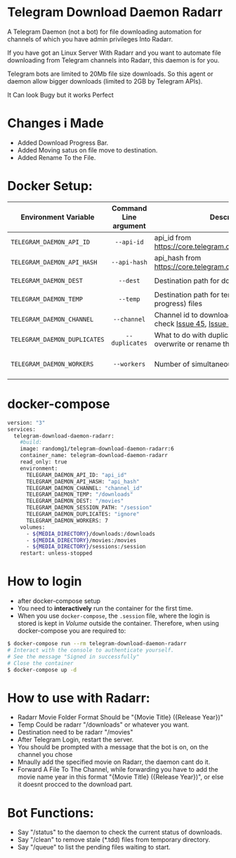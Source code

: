 # Telegram Download Daemon Radarr

A Telegram Daemon (not a bot) for file downloading automation for channels of which you have admin privileges Into Radarr.

If you have got an Linux Server With Radarr and you want to automate file downloading from Telegram channels into Radarr, this daemon is for you.

Telegram bots are limited to 20Mb file size downloads. So this agent or daemon allow bigger downloads (limited to 2GB by Telegram APIs).

It Can look Bugy but it works Perfect


# Changes i Made
- Added Download Progress Bar.
- Added Moving satus on file move to destination.
- Added Rename To the File.

# Docker Setup:

| Environment Variable     | Command Line argument | Description                                                  | Default Value       |
|--------------------------|:-----------------------:|--------------------------------------------------------------|---------------------|
| `TELEGRAM_DAEMON_API_ID`   | `--api-id`              | api_id from https://core.telegram.org/api/obtaining_api_id   |                     |
| `TELEGRAM_DAEMON_API_HASH` | `--api-hash`            | api_hash from https://core.telegram.org/api/obtaining_api_id |                     |
| `TELEGRAM_DAEMON_DEST`     | `--dest`                | Destination path for downloaded files                       | `/telegram-downloads` |
| `TELEGRAM_DAEMON_TEMP`     | `--temp`                | Destination path for temporary (download in progress) files                       | use --dest |
| `TELEGRAM_DAEMON_CHANNEL`  | `--channel`             | Channel id to download from it (Please, check [Issue 45](https://github.com/alfem/telegram-download-daemon/issues/45), [Issue 48](https://github.com/alfem/telegram-download-daemon/issues/48) and [Issue 73](https://github.com/alfem/telegram-download-daemon/issues/73))                              |                     |
| `TELEGRAM_DAEMON_DUPLICATES`  | `--duplicates`             | What to do with duplicated files: ignore, overwrite or rename them | rename                     |
| `TELEGRAM_DAEMON_WORKERS`  | `--workers`             | Number of simultaneous downloads | Equals to processor cores                     |

# docker-compose
```bash
version: "3"
services:
  telegram-download-daemon-radarr:
    #build:
    image: randomg1/telegram-download-daemon-radarr:6
    container_name: telegram-download-daemon-radarr
    read_only: true
    environment:
      TELEGRAM_DAEMON_API_ID: "api_id"
      TELEGRAM_DAEMON_API_HASH: "api_hash"
      TELEGRAM_DAEMON_CHANNEL: "channel_id"
      TELEGRAM_DAEMON_TEMP: "/downloads"
      TELEGRAM_DAEMON_DEST: "/movies"
      TELEGRAM_DAEMON_SESSION_PATH: "/session"
      TELEGRAM_DAEMON_DUPLICATES: "ignore"
      TELEGRAM_DAEMON_WORKERS: 7
    volumes:
      - ${MEDIA_DIRECTORY}/downloads:/downloads
      - ${MEDIA_DIRECTORY}/movies:/movies
      - ${MEDIA_DIRECTORY}/sessions:/session
    restart: unless-stopped
```

# How to login
- after docker-compose setup
- You need to **interactively** run the container for the first time.
- When you use `docker-compose`, the `.session` file, where the login is stored is kept in *Volume* outside the container. Therefore, when using docker-compose you are required to:

```bash
$ docker-compose run --rm telegram-download-daemon-radarr
# Interact with the console to authenticate yourself.
# See the message "Signed in successfully"
# Close the container
$ docker-compose up -d
```

# How to use with Radarr:
- Radarr Movie Folder Format Should be "{Movie Title} ({Release Year})"
- Temp Could be radarr "/downloads" or whatever you want.
- Destination need to be radarr "/movies"
- After Telegram Login, restart the server.
- You should be prompted with a message that the bot is on, on the channel you chose
- Mnaully add the specified movie on Radarr, the daemon cant do it.
- Forward A File To The Channel, while forwarding you have to add the movie name year in this format "{Movie Title} ({Release Year})", or else it doesnt procced to the download part.

# Bot Functions:
* Say "/status" to the daemon to check the current status of downloads.
* Say "/clean" to remove stale (*.tdd) files from temporary directory.
* Say "/queue" to list the pending files waiting to start.

